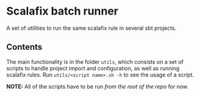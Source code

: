 # Scalafix batch runner

A set of utilities to run the same scalafix rule in several sbt projects.

## Contents

The main functionality is in the folder `utils`, which consists on a set of scripts to handle project import and configuration, as well as running scalafix rules. Run `utils/<script name>.sh -h` to see the usage of a script.

**NOTE:** All of the scripts have to be run _from the root of the repo_ for now.
